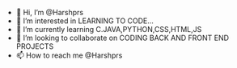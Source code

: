 - 👋 Hi, I’m @Harshprs
- 👀 I’m interested in LEARNING TO CODE...
- 🌱 I’m currently learning C.JAVA,PYTHON,CSS,HTML,JS
- 💞️ I’m looking to collaborate on CODING BACK AND FRONT END PROJECTS
- 📫 How to reach me @Harshprs

<!---
Harshprs/Harshprs is a ✨ special ✨ repository because its `README.md` (this file) appears on your GitHub profile.
You can click the Preview link to take a look at your changes.
--->
